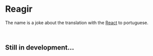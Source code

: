 # Reagir
The name is a joke about the translation with the [React](https://reactjs.org/) to portuguese.

<br />

## Still in development...